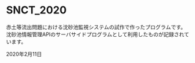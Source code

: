# SNCT_2020

赤土等流出問題における沈砂池監視システムの試作で作ったプログラムです。
沈砂池情報管理APIのサーバサイドプログラムとして利用したものが記録されています。

2020年2月11日 
